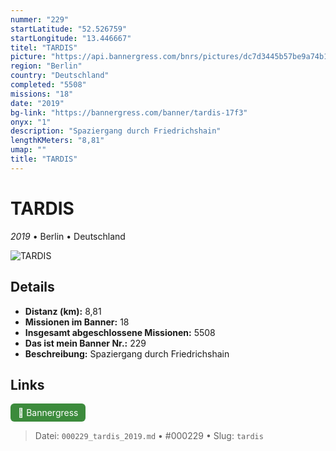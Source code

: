 ```yaml
---
nummer: "229"
startLatitude: "52.526759"
startLongitude: "13.446667"
titel: "TARDIS"
picture: "https://api.bannergress.com/bnrs/pictures/dc7d3445b57be9a74b136e35a7fcaad4"
region: "Berlin"
country: "Deutschland"
completed: "5508"
missions: "18"
date: "2019"
bg-link: "https://bannergress.com/banner/tardis-17f3"
onyx: "1"
description: "Spaziergang durch Friedrichshain"
lengthKMeters: "8,81"
umap: ""
title: "TARDIS"
---
```

# TARDIS

*2019* • Berlin • Deutschland

![TARDIS](https://api.bannergress.com/bnrs/pictures/dc7d3445b57be9a74b136e35a7fcaad4)

## Details
- **Distanz (km):** 8,81
- **Missionen im Banner:** 18
- **Insgesamt abgeschlossene Missionen:** 5508
- **Das ist mein Banner Nr.:** 229
- **Beschreibung:** Spaziergang durch Friedrichshain


## Links
<div style="margin-top: 0.5em;">
<a href="https://bannergress.com/banner/tardis-17f3" target="_blank" style="display:inline-block;margin-right:8px;padding:6px 12px;background-color:#3c8b3c;color:white;text-decoration:none;border-radius:6px;">🔗 Bannergress</a>

</div>


> Datei: `000229_tardis_2019.md` • #000229 • Slug: `tardis`
